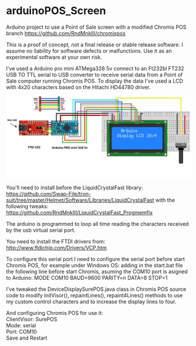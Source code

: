 # arduinoPOS_Screen
Arduino project to use a Point of Sale screen with a modified Chromis POS branch https://github.com/RndMnkIII/chromispos

This is a proof of concept, not a final release or stable release software. I assume no liability for software defects or malfunctions. Use it as an experimental software at your own risk.

I've used a Arduino pro mini ATMega328 5v connect to an Ft232bl FT232 USB TO TTL serial to USB converter to receive serial data from
a Point of Sale computer running Chromis POS. To display the data I've used a  LCD with 4x20 characters based on the Hitachi HD44780 driver.

![Schematic](https://github.com/RndMnkIII/arduinoPOS_Screen/blob/master/schematic.jpg)

You'll need to install before the LiquidCrystalFast library:
https://github.com/Swap-File/tron-suit/tree/master/Helmet/Software/Libraries/LiquidCrystalFast
with the following tweaks: 
https://github.com/RndMnkIII/LiquidCrystalFast_Progmemfix

The arduino is programmed to loop all time reading the characters received by the usb virtual serial port.

You need to install the FTDI drivers from: http://www.ftdichip.com/Drivers/VCP.htm

To configure this serial port I need to configure the serial port before start Chromis POS, for example under Windows OS:
adding in the start.bat file the following line before start Chromis, asuming the COM10 port is asigned to Arduino:
MODE COM10 BAUD=9600 PARITY=n DATA=8 STOP=1

I've tweaked the DeviceDisplaySurePOS.java class in Chromis POS source code to modify initVisor(), repaintLines(), repaint4Lines() methods to use my custom control characters and to increase the display lines to four.



And configuring Chromis POS for use it:<br/>
ClientVisor: SurePOS<br/>
Mode: serial<br/>
Port: COM10<br/>
Save and Restart
